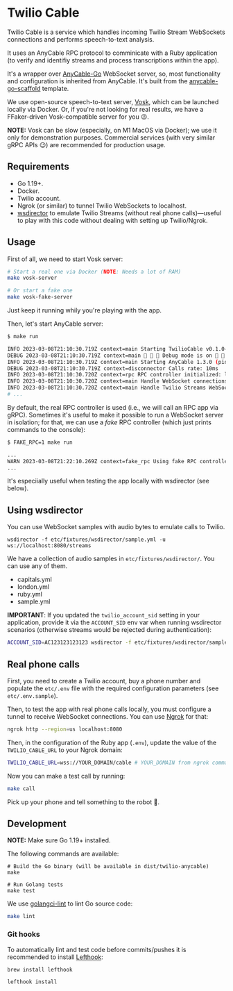 # Twilio Cable

Twilio Cable is a service which handles incoming Twilio Stream WebSockets connections and performs speech-to-text analysis.

It uses an AnyCable RPC protocol to comminicate with a Ruby application (to verify and identifiy streams and process transcriptions within the app).

It's a wrapper over [AnyCable-Go][anycable-go] WebSocket server, so, most functionality and configuration is inherited from AnyCable. It's built from the [anycable-go-scaffold](https://github.com/anycable/anycable-go-scaffold) template.

We use open-source speech-to-text server, [Vosk][], which can be launched locally via Docker. Or, if you're not looking for real results, we have a FFaker-driven Vosk-compatible server for you 😉.

**NOTE:** Vosk can be slow (especially, on M1 MacOS via Docker); we use it only for demonstration purposes. Commercial services (with very similar gRPC APIs 😉) are recommended for production usage.

## Requirements

- Go 1.19+.
- Docker.
- Twilio account.
- Ngrok (or similar) to tunnel Twilio WebSockets to localhost.
- [wsdirector][] to emulate Twilio Streams (without real phone calls)—useful to play with this code without dealing with setting up Twilio/Ngrok.

## Usage

First of all, we need to start Vosk server:

```sh
# Start a real one via Docker (NOTE: Needs a lot of RAM)
make vosk-server

# Or start a fake one
make vosk-fake-server
```

Just keep it running whily you're playing with the app.

Then, let's start AnyCable server:

```sh
$ make run

INFO 2023-03-08T21:10:30.719Z context=main Starting TwilioCable v0.1.0-4117db3
DEBUG 2023-03-08T21:10:30.719Z context=main 🔧 🔧 🔧 Debug mode is on 🔧 🔧 🔧
INFO 2023-03-08T21:10:30.719Z context=main Starting AnyCable 1.3.0 (pid: 23406, open file limit: 122880, gomaxprocs: 8)
DEBUG 2023-03-08T21:10:30.719Z context=disconnector Calls rate: 10ms
INFO 2023-03-08T21:10:30.720Z context=rpc RPC controller initialized: localhost:50051 (concurrency: 28, enable_tls: false, proto_versions: v1)
INFO 2023-03-08T21:10:30.720Z context=main Handle WebSocket connections at http://localhost:8080/cable
INFO 2023-03-08T21:10:30.720Z context=main Handle Twilio Streams WebSocket connections at ws://localhost:8080/streams
# ...
```

By default, the real RPC controller is used (i.e., we will call an RPC app via gRPC). Sometimes it's useful to make it possible to run a WebSocket server in isolation; for that, we can use a _fake_ RPC controller (which just prints commands to the console):

```sh
$ FAKE_RPC=1 make run

...
WARN 2023-03-08T21:22:10.269Z context=fake_rpc Using fake RPC controller
...
```

It's especiially useful when testing the app locally with wsdirector (see below).

## Using wsdirector

You can use WebSocket samples with audio bytes to emulate calls to Twilio.

```shell
wsdirector -f etc/fixtures/wsdirector/sample.yml -u ws://localhost:8080/streams
```

We have a collection of audio samples in `etc/fixtures/wsdirector/`. You can use any of them.

- capitals.yml
- london.yml
- ruby.yml
- sample.yml

**IMPORTANT**: If you updated the `twilio_account_sid` setting in your application, provide it via the `ACCOUNT_SID` env var when running wsdirector scenarios (otherwise streams would be rejected during authentication):

```sh
ACCOUNT_SID=AC123123123123 wsdirector -f etc/fixtures/wsdirector/sample.yml -u ws://localhost:8080/streams
```

## Real phone calls

First, you need to create a Twilio account, buy a phone number and populate the `etc/.env` file with the required configuration parameters (see `etc/.env.sample`).

Then, to test the app with real phone calls locally, you must configure a tunnel to receive WebSocket connections. You can use [Ngrok][] for that:

```sh
ngrok http --region=us localhost:8080
```

Then, in the configuration of the Ruby app (`.env`), update the value of the `TWILIO_CABLE_URL` to your Ngrok domain:

```sh
TWILIO_CABLE_URL=wss://YOUR_DOMAIN/cable # YOUR_DOMAIN from ngrok command
```

Now you can make a test call by running:

```sh
make call
```

Pick up your phone and tell something to the robot 🤖.

## Development

**NOTE:** Make sure Go 1.19+ installed.

The following commands are available:

```shell
# Build the Go binary (will be available in dist/twilio-anycable)
make

# Run Golang tests
make test
```

We use [golangci-lint](https://golangci-lint.run) to lint Go source code:

```sh
make lint
```

### Git hooks

To automatically lint and test code before commits/pushes it is recommended to install [Lefthook][lefthook]:

```sh
brew install lefthook

lefthook install
```

[anycable-go]: https://github.com/anycable/anycable-go
[lefthook]: https://github.com/evilmartians/lefthook
[wsdirector]: https://github.com/palkan/wsdirector
[Ngrok]: https://ngrok.com
[Vosk]: https://github.com/alphacep/vosk-server
